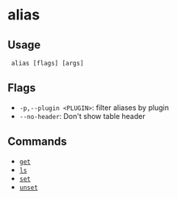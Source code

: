 #  alias
## Usage
```
 alias [flags] [args]
```
## Flags
- `-p,--plugin <PLUGIN>`: filter aliases by plugin
- `--no-header`: Don't show table header
## Commands
- [`get`](./get)
- [`ls`](./ls)
- [`set`](./set)
- [`unset`](./unset)
